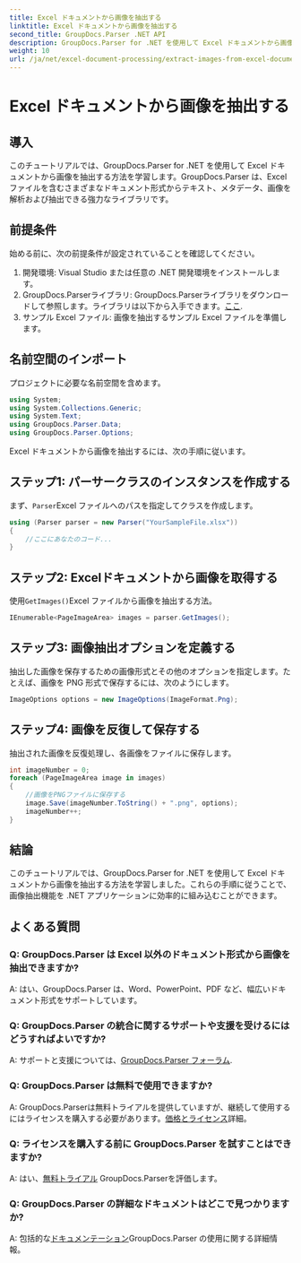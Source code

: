 ```yaml
---
title: Excel ドキュメントから画像を抽出する
linktitle: Excel ドキュメントから画像を抽出する
second_title: GroupDocs.Parser .NET API
description: GroupDocs.Parser for .NET を使用して Excel ドキュメントから画像を抽出する方法を学習します。コード例付きのステップバイステップ ガイドです。
weight: 10
url: /ja/net/excel-document-processing/extract-images-from-excel-document/
---
```


# Excel ドキュメントから画像を抽出する

## 導入
このチュートリアルでは、GroupDocs.Parser for .NET を使用して Excel ドキュメントから画像を抽出する方法を学習します。GroupDocs.Parser は、Excel ファイルを含むさまざまなドキュメント形式からテキスト、メタデータ、画像を解析および抽出できる強力なライブラリです。
## 前提条件
始める前に、次の前提条件が設定されていることを確認してください。
1. 開発環境: Visual Studio または任意の .NET 開発環境をインストールします。
2.  GroupDocs.Parserライブラリ: GroupDocs.Parserライブラリをダウンロードして参照します。ライブラリは以下から入手できます。[ここ](https://releases.groupdocs.com/parser/net/).
3. サンプル Excel ファイル: 画像を抽出するサンプル Excel ファイルを準備します。
## 名前空間のインポート
プロジェクトに必要な名前空間を含めます。
```csharp
using System;
using System.Collections.Generic;
using System.Text;
using GroupDocs.Parser.Data;
using GroupDocs.Parser.Options;
```
Excel ドキュメントから画像を抽出するには、次の手順に従います。
## ステップ1: パーサークラスのインスタンスを作成する
まず、`Parser`Excel ファイルへのパスを指定してクラスを作成します。
```csharp
using (Parser parser = new Parser("YourSampleFile.xlsx"))
{
    //ここにあなたのコード...
}
```
## ステップ2: Excelドキュメントから画像を取得する
使用`GetImages()`Excel ファイルから画像を抽出する方法。
```csharp
IEnumerable<PageImageArea> images = parser.GetImages();
```
## ステップ3: 画像抽出オプションを定義する
抽出した画像を保存するための画像形式とその他のオプションを指定します。たとえば、画像を PNG 形式で保存するには、次のようにします。
```csharp
ImageOptions options = new ImageOptions(ImageFormat.Png);
```
## ステップ4: 画像を反復して保存する
抽出された画像を反復処理し、各画像をファイルに保存します。
```csharp
int imageNumber = 0;
foreach (PageImageArea image in images)
{
    //画像をPNGファイルに保存する
    image.Save(imageNumber.ToString() + ".png", options);
    imageNumber++;
}
```
## 結論
このチュートリアルでは、GroupDocs.Parser for .NET を使用して Excel ドキュメントから画像を抽出する方法を学習しました。これらの手順に従うことで、画像抽出機能を .NET アプリケーションに効率的に組み込むことができます。

## よくある質問
### Q: GroupDocs.Parser は Excel 以外のドキュメント形式から画像を抽出できますか?
A: はい、GroupDocs.Parser は、Word、PowerPoint、PDF など、幅広いドキュメント形式をサポートしています。
### Q: GroupDocs.Parser の統合に関するサポートや支援を受けるにはどうすればよいですか?
 A: サポートと支援については、[GroupDocs.Parser フォーラム](https://forum.groupdocs.com/c/parser/17).
### Q: GroupDocs.Parser は無料で使用できますか?
 A: GroupDocs.Parserは無料トライアルを提供していますが、継続して使用するにはライセンスを購入する必要があります。[価格とライセンス](https://purchase.groupdocs.com/buy)詳細。
### Q: ライセンスを購入する前に GroupDocs.Parser を試すことはできますか?
 A: はい、[無料トライアル](https://releases.groupdocs.com/) GroupDocs.Parserを評価します。
### Q: GroupDocs.Parser の詳細なドキュメントはどこで見つかりますか?
 A: 包括的な[ドキュメンテーション](https://tutorials.groupdocs.com/parser/net/)GroupDocs.Parser の使用に関する詳細情報。